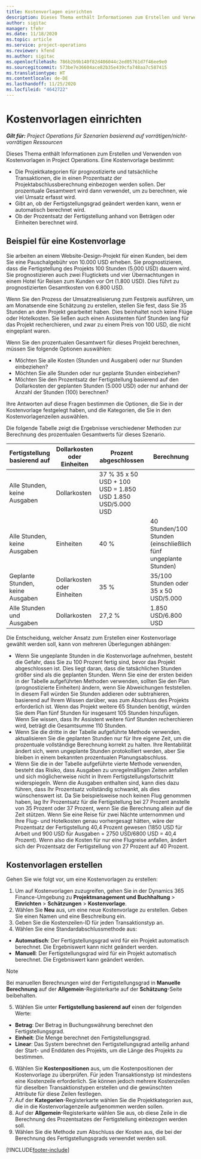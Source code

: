```yaml
---
title: Kostenvorlagen einrichten
description: Dieses Thema enthält Informationen zum Erstellen und Verwenden von Kostenvorlagen in Project Operations.
author: sigitac
manager: tfehr
ms.date: 11/18/2020
ms.topic: article
ms.service: project-operations
ms.reviewer: kfend
ms.author: sigitac
ms.openlocfilehash: 786b2b9b140f82d406044c2ed05761d7f46ee9e0
ms.sourcegitcommit: 573be7e36604ace82b35e439cfa748aa7c587415
ms.translationtype: HT
ms.contentlocale: de-DE
ms.lasthandoff: 11/25/2020
ms.locfileid: "4642722"
---
```

# <a name="set-up-cost-templates"></a>Kostenvorlagen einrichten

_**Gilt für:** Project Operations für Szenarien basierend auf vorrätigen/nicht-vorrätigen Ressourcen_


Dieses Thema enthält Informationen zum Erstellen und Verwenden von Kostenvorlagen in Project Operations. Eine Kostenvorlage bestimmt:

- Die Projektkategorien für prognostizierte und tatsächliche Transaktionen, die in einen Prozentsatz der Projektabschlussberechnung einbezogen werden sollen. Der prozentuale Gesamtwert wird dann verwendet, um zu berechnen, wie viel Umsatz erfasst wird.
- Gibt an, ob der Fertigstellungsgrad geändert werden kann, wenn er automatisch berechnet wird.
- Ob der Prozentsatz der Fertigstellung anhand von Beträgen oder Einheiten berechnet wird.

## <a name="cost-template-example"></a>Beispiel für eine Kostenvorlage

Sie arbeiten an einem Website-Design-Projekt für einen Kunden, bei dem Sie eine Pauschalgebühr von 10.000 USD erheben. Sie prognostizieren, dass die Fertigstellung des Projekts 100 Stunden (5.000 USD) dauern wird. Sie prognostizieren auch zwei Flugtickets und vier Übernachtungen in einem Hotel für Reisen zum Kunden vor Ort (1.800 USD). Dies führt zu prognostizierten Gesamtkosten von 6.800 USD.

Wenn Sie den Prozess der Umsatzrealisierung zum Festpreis ausführen, um am Monatsende eine Schätzung zu erstellen, stellen Sie fest, dass Sie 35 Stunden an dem Projekt gearbeitet haben. Dies beinhaltet noch keine Flüge oder Hotelkosten. Sie ließen auch einen Assistenten fünf Stunden lang für das Projekt recherchieren, und zwar zu einem Preis von 100 USD, die nicht eingeplant waren.

Wenn Sie den prozentualen Gesamtwert für dieses Projekt berechnen, müssen Sie folgende Optionen auswählen:

- Möchten Sie alle Kosten (Stunden und Ausgaben) oder nur Stunden einbeziehen?
- Möchten Sie alle Stunden oder nur geplante Stunden einbeziehen?
- Möchten Sie den Prozentsatz der Fertigstellung basierend auf den Dollarkosten der geplanten Stunden (5.000 USD) oder nur anhand der Anzahl der Stunden (100) berechnen?

Ihre Antworten auf diese Fragen bestimmen die Optionen, die Sie in der Kostenvorlage festgelegt haben, und die Kategorien, die Sie in den Kostenvorlagenzeilen auswählen.

Die folgende Tabelle zeigt die Ergebnisse verschiedener Methoden zur Berechnung des prozentualen Gesamtwerts für dieses Szenario.

| Fertigstellung basierend auf | Dollarkosten oder Einheiten | Prozent abgeschlossen | Berechnung |
| --- | --- | --- | --- |
| Alle Stunden, keine Ausgaben | Dollarkosten | 37 % 35 x 50 USD + 100 USD = 1.850 USD 1.850 USD/5.000 USD |
| Alle Stunden, keine Ausgaben | Einheiten | 40 % | 40 Stunden/100 Stunden (einschließlich fünf ungeplante Stunden) |
| Geplante Stunden, keine Ausgaben | Dollarkosten oder Einheiten | 35 % | 35/100 Stunden oder 35 x 50 USD/5.000 |
| Alle Stunden und Ausgaben | Dollarkosten | 27,2 % | 1.850 USD/6.800 USD |

Die Entscheidung, welcher Ansatz zum Erstellen einer Kostenvorlage gewählt werden soll, kann von mehreren Überlegungen abhängen:

- Wenn Sie ungeplante Stunden in die Kostenvorlage aufnehmen, besteht die Gefahr, dass Sie zu 100 Prozent fertig sind, bevor das Projekt abgeschlossen ist. Dies liegt daran, dass die tatsächlichen Stunden größer sind als die geplanten Stunden. Wenn Sie eine der ersten beiden in der Tabelle aufgeführten Methoden verwenden, sollten Sie den Plan (prognostizierte Einheiten) ändern, wenn Sie Abweichungen feststellen. In diesem Fall würden Sie Stunden addieren oder subtrahieren, basierend auf Ihrem Wissen darüber, was zum Abschluss des Projekts erforderlich ist. Wenn das Projekt weitere 65 Stunden benötigt, würden Sie dem Plan fünf Stunden für insgesamt 105 Stunden hinzufügen. Wenn Sie wissen, dass Ihr Assistent weitere fünf Stunden recherchieren wird, beträgt die Gesamtsumme 110 Stunden.
- Wenn Sie die dritte in der Tabelle aufgeführte Methode verwenden, aktualisieren Sie die geplanten Stunden nur für Ihre eigene Zeit, um die prozentuale vollständige Berechnung korrekt zu halten. Ihre Rentabilität ändert sich, wenn ungeplante Stunden protokolliert werden, aber Sie bleiben in einem bekannten prozentualen Planungsabschluss.
- Wenn Sie die in der Tabelle aufgeführte vierte Methode verwenden, besteht das Risiko, dass Ausgaben zu unregelmäßigen Zeiten anfallen und sich möglicherweise nicht in Ihrem Fertigstellungsfortschritt widerspiegeln. Wenn die Ausgaben enthalten sind, kann dies dazu führen, dass Ihr Prozentsatz vollständig schwankt, als dies wünschenswert ist. Da Sie beispielsweise noch keinen Flug genommen haben, lag Ihr Prozentsatz für die Fertigstellung bei 27 Prozent anstelle von 35 Prozent oder 37 Prozent, wenn Sie die Berechnung allein auf die Zeit stützen. Wenn Sie eine Reise für zwei Nächte unternommen und Ihre Flug- und Hotelkosten genau vorhergesagt hätten, wäre der Prozentsatz der Fertigstellung 40,4 Prozent gewesen (1850 USD für Arbeit und 900 USD für Ausgaben = 2750 USD/6800 USD = 40,4 Prozent). Wenn also die Kosten für nur eine Flugreise anfallen, ändert sich der Prozentsatz der Fertigstellung von 27 Prozent auf 40 Prozent.

## <a name="create-cost-templates"></a>Kostenvorlagen erstellen
Gehen Sie wie folgt vor, um eine Kostenvorlagen zu erstellen:

1. Um auf Kostenvorlagen zuzugreifen, gehen Sie in der Dynamics 365 Finance-Umgebung zu **Projektmanagement und Buchhaltung** > **Einrichten** > **Schätzungen** > **Kostenvorlage**.
2. Wählen Sie **Neu** aus, um eine neue Kostenvorlage zu erstellen. Geben Sie einen Namen und eine Beschreibung ein.
3. Geben Sie die Kostenzeilen-ID für jeden Transaktionstyp an.
4. Wählen Sie eine Standardabschlussmethode aus:

  - **Automatisch**: Der Fertigstellungsgrad wird für ein Projekt automatisch berechnet. Die Ergebniswert kann nicht geändert werden.
  - **Manuell**: Der Fertigstellungsgrad wird für ein Projekt automatisch berechnet. Die Ergebniswert kann geändert werden.

  > [!NOTE]
  > Bei manuellen Berechnungen wird der Fertigstellungsgrad in **Manuelle Berechnung** auf der **Allgemein**-Registerkarte auf der **Schätzung**-Seite beibehalten.

5. Wählen Sie unter **Fertigstellung basierend auf** einen der folgenden Werte:

  - **Betrag**: Der Betrag in Buchungswährung berechnet den Fertigstellungsgrad.
  - **Einheit**: Die Menge berechnet den Fertigstellungsgrad.
  - **Linear**: Das System berechnet den Fertigstellungsgrad anteilig anhand der Start- und Enddaten des Projekts, um die Länge des Projekts zu bestimmen.

6. Wählen Sie **Kostenpositionen** aus, um die Kostenpositionen der Kostenvorlage zu überprüfen. Für jeden Transaktionstyp ist mindestens eine Kostenzeile erforderlich. Sie können jedoch mehrere Kostenzeilen für dieselben Transaktionstypen erstellen und die gewünschten Attribute für diese Zeilen festlegen.
7. Auf der **Kategorien**-Registerkarte wählen Sie die Projektkategorien aus, die in die Kostenvorlagenzeile aufgenommen werden sollen.
8. Auf der **Allgemein**-Registerkarte wählen Sie aus, ob diese Zeile in die Berechnung des Prozentsatzes der Fertigstellung einbezogen werden soll.
9. Wählen Sie die Methode zum Abschluss der Kosten aus, die bei der Berechnung des Fertigstellungsgrads verwendet werden soll.


[!INCLUDE[footer-include](../includes/footer-banner.md)]